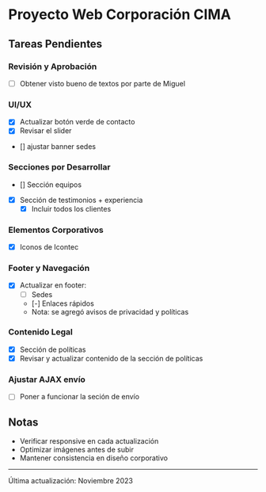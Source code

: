 # Proyecto Web Corporación CIMA

## Tareas Pendientes

### Revisión y Aprobación

 - [ ] Obtener visto bueno de textos por parte de Miguel

### UI/UX
- [x] Actualizar botón verde de contacto
- [x] Revisar el slider
- [] ajustar banner sedes

### Secciones por Desarrollar
- [] Sección equipos
- [x] Sección de testimonios + experiencia
  - [x] Incluir todos los clientes

### Elementos Corporativos
- [x] Iconos de Icontec

### Footer y Navegación
- [x] Actualizar en footer:
  - [ ] Sedes
  - [-] Enlaces rápidos
  - Nota: se agregó avisos de privacidad y políticas

### Contenido Legal
- [x] Sección de políticas
- [x] Revisar y actualizar contenido de la sección de políticas

### Ajustar AJAX envío
- [ ] Poner a funcionar la seción de envío

## Notas
- Verificar responsive en cada actualización
- Optimizar imágenes antes de subir
- Mantener consistencia en diseño corporativo

---
Última actualización: Noviembre 2023